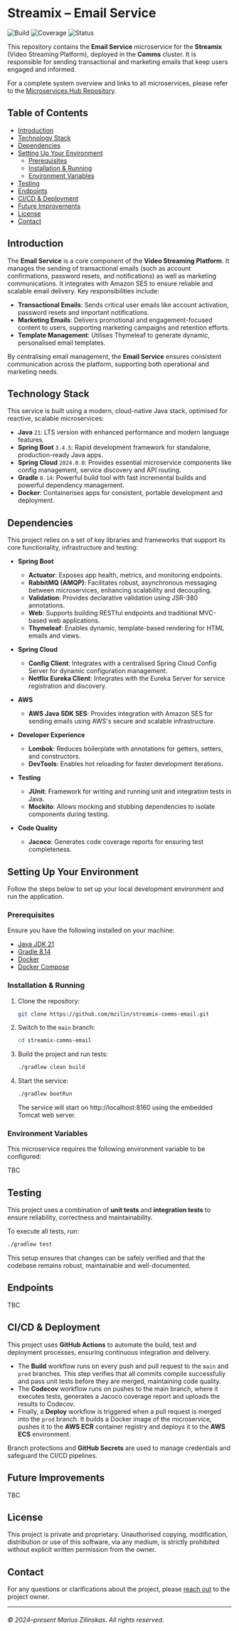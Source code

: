 # Streamix – Email Service

![Build](https://img.shields.io/github/actions/workflow/status/mzilin/streamix-comms-email/build.yml?label=Build&logo=github&logoColor=white&style=flat)
![Coverage](https://img.shields.io/codecov/c/github/mzilin/streamix-comms-email?label=Coverage&logo=codecov&logoColor=white&style=flat)
![Status](https://img.shields.io/badge/status-in_progress-yellow?label=Status)


This repository contains the **Email Service** microservice for the **Streamix** (Video Streaming Platform), deployed in the **Comms** cluster. It is responsible for sending transactional and marketing emails that keep users engaged and informed.

For a complete system overview and links to all microservices, please refer to the [Microservices Hub Repository](https://github.com/mzilin/streamix-microservices-hub).


## Table of Contents

* [Introduction](#introduction)
* [Technology Stack](#technology-stack)
* [Dependencies](#dependencies)
* [Setting Up Your Environment](#setting-up-your-environment)
  * [Prerequisites](#prerequisites)
  * [Installation & Running](#installation--running)
  * [Environment Variables](#environment-variables)
* [Testing](#testing)
* [Endpoints](#endpoints)
* [CI/CD & Deployment](#cicd--deployment)
* [Future Improvements](#future-improvements)
* [License](#license)
* [Contact](#contact)


## Introduction

The **Email Service** is a core component of the **Video Streaming Platform**. It manages the sending of transactional emails (such as account confirmations, password resets, and notifications) as well as marketing communications. It integrates with Amazon SES to ensure reliable and scalable email delivery. Key responsibilities include:

- **Transactional Emails**: Sends critical user emails like account activation, password resets and important notifications.
- **Marketing Emails**: Delivers promotional and engagement-focused content to users, supporting marketing campaigns and retention efforts.
- **Template Management**: Utilises Thymeleaf to generate dynamic, personalised email templates.

By centralising email management, the **Email Service** ensures consistent communication across the platform, supporting both operational and marketing needs.


## Technology Stack

This service is built using a modern, cloud-native Java stack, optimised for reactive, scalable microservices:

- **Java** `21`: LTS version with enhanced performance and modern language features.
- **Spring Boot** `3.4.5`: Rapid development framework for standalone, production-ready Java apps.
- **Spring Cloud** `2024.0.0`: Provides essential microservice components like config management, service discovery and API routing.
- **Gradle** `8.14`: Powerful build tool with fast incremental builds and powerful dependency management.
- **Docker**: Containerises apps for consistent, portable development and deployment.


## Dependencies

This project relies on a set of key libraries and frameworks that support its core functionality, infrastructure and testing:

- **Spring Boot**
  - **Actuator**: Exposes app health, metrics, and monitoring endpoints.
  - **RabbitMQ (AMQP)**: Facilitates robust, asynchronous messaging between microservices, enhancing scalability and decoupling.
  - **Validation**: Provides declarative validation using JSR-380 annotations.
  - **Web**: Supports building RESTful endpoints and traditional MVC-based web applications.
  - **Thymeleaf**: Enables dynamic, template-based rendering for HTML emails and views.

- **Spring Cloud**
  - **Config Client**: Integrates with a centralised Spring Cloud Config Server for dynamic configuration management.
  - **Netflix Eureka Client**: Integrates with the Eureka Server for service registration and discovery.

- **AWS**
  - **AWS Java SDK SES**: Provides integration with Amazon SES for sending emails using AWS's secure and scalable infrastructure.

- **Developer Experience**
  - **Lombok**: Reduces boilerplate with annotations for getters, setters, and constructors.
  - **DevTools**: Enables hot reloading for faster development iterations.

- **Testing**
  - **JUnit**: Framework for writing and running unit and integration tests in Java.
  - **Mockito**: Allows mocking and stubbing dependencies to isolate components during testing.

- **Code Quality**
  - **Jacoco**: Generates code coverage reports for ensuring test completeness.


## Setting Up Your Environment

Follow the steps below to set up your local development environment and run the application.


### Prerequisites

Ensure you have the following installed on your machine:
- [Java JDK 21](https://www.oracle.com/uk/java/technologies/downloads/#java21)
- [Gradle 8.14](https://gradle.org/)
- [Docker](https://docs.docker.com/get-started/get-docker/)
- [Docker Compose](https://docs.docker.com/compose/)


### Installation & Running

1. Clone the repository:
    ```bash
    git clone https://github.com/mzilin/streamix-comms-email.git
    ```

2. Switch to the `main` branch:
    ```bash
    cd streamix-comms-email
    ```

3. Build the project and run tests:
    ```bash
    ./gradlew clean build
    ```

4. Start the service:
    ```bash
    ./gradlew bootRun
    ```

   The service will start on http://localhost:8160 using the embedded Tomcat web server.


### Environment Variables

This microservice requires the following environment variable to be configured:

TBC


## Testing

This project uses a combination of **unit tests** and **integration tests** to ensure reliability, correctness and maintainability.

To execute all tests, run:
```bash
./gradlew test
```

This setup ensures that changes can be safely verified and that the codebase remains robust, maintainable and well-documented.


## Endpoints

TBC


## CI/CD & Deployment

This project uses **GitHub Actions** to automate the build, test and deployment processes, ensuring continuous integration and delivery.

- The **Build** workflow runs on every push and pull request to the `main` and `prod` branches. This step verifies that all commits compile successfully and pass unit tests before they are merged, maintaining code quality.
- The **Codecov** workflow runs on pushes to the main branch, where it executes tests, generates a Jacoco coverage report and uploads the results to Codecov.
- Finally, a **Deploy** workflow is triggered when a pull request is merged into the `prod` branch. It builds a Docker image of the microservice, pushes it to the **AWS ECR** container registry and deploys it to the **AWS ECS** environment.

Branch protections and **GitHub Secrets** are used to manage credentials and safeguard the CI/CD pipelines.


## Future Improvements

TBC


## License

This project is private and proprietary. Unauthorised copying, modification, distribution or use of this software, via any medium, is strictly prohibited without explicit written permission from the owner.


## Contact

For any questions or clarifications about the project, please [reach out](https://www.mariuszilinskas.com/contact) to the project owner.


------
###### © 2024–present Marius Zilinskas. All rights reserved.